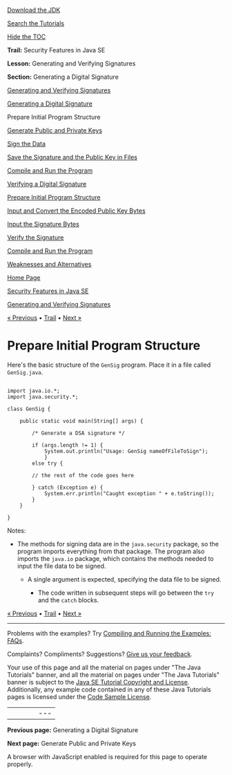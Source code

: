 [Download
the JDK](http://java.sun.com/javase/6/download.jsp)
  
[Search the
Tutorials](../../search.html)
  
[Hide the TOC](javascript:toggleLeft())

**Trail:** Security Features in Java SE
  
**Lesson:** Generating and Verifying Signatures
  
**Section:** Generating a Digital Signature

[Generating and Verifying Signatures](index.html)

[Generating a Digital Signature](gensig.html)

Prepare Initial Program Structure

[Generate Public and Private Keys](step2.html)

[Sign the Data](step3.html)

[Save the Signature and the Public Key in Files](step4.html)

[Compile and Run the Program](step5.html)

[Verifying a Digital Signature](versig.html)

[Prepare Initial Program Structure](vstep1.html)

[Input and Convert the Encoded Public Key Bytes](vstep2.html)

[Input the Signature Bytes](vstep3.html)

[Verify the Signature](vstep4.html)

[Compile and Run the Program](vstep5.html)

[Weaknesses and Alternatives](enhancements.html)

[Home Page](../../index.html)
>
[Security Features in Java SE](../index.html)
>
[Generating and Verifying Signatures](index.html)

[« Previous](gensig.html) • [Trail](../TOC.html) • [Next »](step2.html)

# Prepare Initial Program Structure

Here's the basic structure of the `GenSig` program.
Place it in a file called `GenSig.java`.

```

import java.io.*;
import java.security.*;

class GenSig {

    public static void main(String[] args) {

        /* Generate a DSA signature */

        if (args.length != 1) {
            System.out.println("Usage: GenSig nameOfFileToSign");
            }
        else try {

        // the rest of the code goes here

        } catch (Exception e) {
            System.err.println("Caught exception " + e.toString());
        }
    }

}

```

  
Notes:

* The methods for signing data are in the `java.security`
  package, so the program imports everything from that package. The program also
  imports the `java.io` package, which
  contains the methods needed to input the file data to be signed.

  * A single argument is expected, specifying the
    data file to be signed.

    * The code written in subsequent steps
      will go between the `try` and the `catch` blocks.

[« Previous](gensig.html)
•
[Trail](../TOC.html)
•
[Next »](step2.html)

---

Problems with the examples? Try [Compiling and Running
the Examples: FAQs](../../information/run-examples.html).
  
Complaints? Compliments? Suggestions? [Give
us your feedback](http://download.oracle.com/javase/feedback.html).

Your use of this page and all the material on pages under "The Java Tutorials" banner,
and all the material on pages under "The Java Tutorials" banner is subject to the [Java SE Tutorial Copyright
and License](../../information/license.html).
Additionally, any example code contained in any of these Java
Tutorials pages is licensed under the
[Code
Sample License](http://developers.sun.com/license/berkeley_license.html).

|  |  |  |  |  |
| --- | --- | --- | --- | --- |
| |  |  | | --- | --- | | duke image | Oracle logo | | [About Oracle](http://www.oracle.com/us/corporate/index.html) | [Oracle Technology Network](http://www.oracle.com/technology/index.html) | [Terms of Service](https://www.samplecode.oracle.com/servlets/CompulsoryClickThrough?type=TermsOfService) | Copyright © 1995, 2011 Oracle and/or its affiliates. All rights reserved. |

**Previous page:** Generating a Digital Signature
  
**Next page:** Generate Public and Private Keys




A browser with JavaScript enabled is required for this page to operate properly.